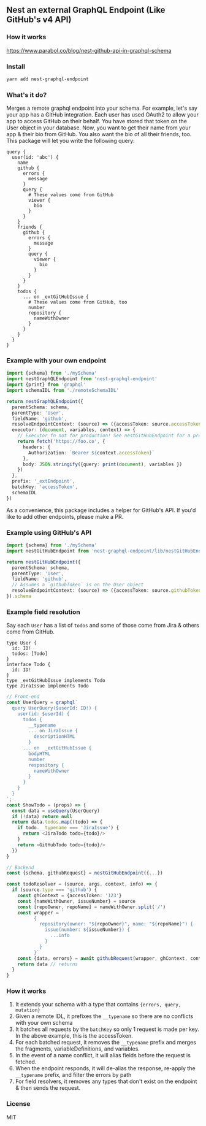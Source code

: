 ## Nest an external GraphQL Endpoint (Like GitHub's v4 API)

### How it works

https://www.parabol.co/blog/nest-github-api-in-graphql-schema

### Install

```sh
yarn add nest-graphql-endpoint
```

### What's it do?

Merges a remote graphql endpoint into your schema.
For example, let's say your app has a GitHub integration.
Each user has used OAuth2 to allow your app to access GitHub on their behalf.
You have stored that token on the User object in your database.
Now, you want to get their name from your app & their bio from GitHub.
You also want the bio of all their friends, too.
This package will let you write the following query:


```gql
query {
  user(id: 'abc') {
    name
    github {
      errors {
        message
      }
      query {
        # These values come from GitHub
        viewer {
          bio
        }
      }
    }
    friends {
      github {
        errors {
          message
        }
        query {
          viewer {
            bio
          }
        }
      }
    }
    todos {
      ... on _extGitHubIssue {
        # These values come from GitHub, too
        number
        repository {
          nameWithOwner
        }
      }
    }
  }
}
```

### Example with your own endpoint

```ts
import {schema} from './mySchema'
import nestGraphQLEndpoint from 'nest-graphql-endpoint'
import {print} from 'graphql'
import schemaIDL from './remoteSchemaIDL'

return nestGraphQLEndpoint({
  parentSchema: schema,
  parentType: 'User',
  fieldName: 'github',
  resolveEndpointContext: (source) => ({accessToken: source.accessToken}),
  executor: (document, variables, context) => {
    // Executor fn not for production! See nestGitHubEndpoint for a production-ready executor
    return fetch('https://foo.co', {
      headers: {
        Authorization: `Bearer ${context.accessToken}`
      },
      body: JSON.stringify({query: print(document), variables })
    })
  },
  prefix: '_extEndpoint',
  batchKey: 'accessToken',
  schemaIDL
})
```

As a convenience, this package includes a helper for GitHub's API. If you'd like to add other endpoints, please make a PR.

### Example using GitHub's API

```ts
import {schema} from './mySchema'
import nestGitHubEndpoint from 'nest-graphql-endpoint/lib/nestGitHubEndpoint'

return nestGitHubEndpoint({
  parentSchema: schema,
  parentType: 'User',
  fieldName: 'github',
  // Assumes a `githubToken` is on the User object
  resolveEndpointContext: (source) => ({accessToken: source.githubToken})
}).schema
```

### Example field resolution

Say each `User` has a list of `todos` and some of those come from Jira & others come from GitHub.
```gql
type User {
  id: ID!
  todos: [Todo]
}
interface Todo {
  id: ID!
}
type _extGitHubIssue implements Todo
type JiraIssue implements Todo
```

```ts
// Front-end
const UserQuery = graphql`
  query UserQuery($userId: ID!) {
    user(id: $userId) {
      todos {
        __typename
        ... on JiraIssue {
          descriptionHTML
        }
      ... on  _extGitHubIssue {
        bodyHTML
        number
        respository {
          nameWithOwner
        }
      }
    }
  }
`;
const ShowTodo = (props) => {
  const data = useQuery(UserQuery)
  if (!data) return null
  return data.todos.map((todo) => {
    if todo.__typename === 'JiraIssue') {
      return <JiraTodo todo={todo}/>
    }
    return <GitHubTodo todo={todo}/>
  })
}
```

```ts
// Backend
const {schema, githubRequest} = nestGitHubEndpoint({...})

const todoResolver = (source, args, context, info) => {
  if (source.type === 'github') {
    const ghContext = {accessToken: '123'}
    const {nameWithOwner, issueNumber} = source
    const [repoOwner, repoName] = nameWithOwner.split('/')
    const wrapper = `
          {
            repository(owner: "${repoOwner}", name: "${repoName}") {
              issue(number: ${issueNumber}) {
                ...info
              }
            }
          }`
    const {data, errors} = await githubRequest(wrapper, ghContext, context, info)
    return data // returns
  }
}
```
### How it works

1. It extends your schema with a type that contains `{errors, query, mutation}`
2. Given a remote IDL, it prefixes the `__typename` so there are no conflicts with your own schema
3. It batches all requests by the `batchKey` so only 1 request is made per key. In the above example, this is the accessToken.
4. For each batched request, it removes the `__typename` prefix and merges the fragments, variableDefinitions, and variables.
5. In the event of a name conflict, it will alias fields before the request is fetched.
6. When the endpoint responds, it will de-alias the response, re-apply the `__typename` prefix, and filter the errors by path
7. For field resolvers, it removes any types that don't exist on the endpoint & then sends the request.

### License

MIT
